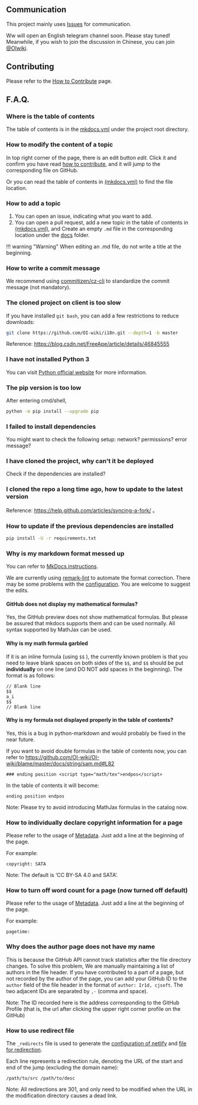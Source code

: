 ## Communication

This project mainly uses [Issues](https://github.com/OI-wiki/i18n/issues) for communication.

Ww will open an English telegram channel soon. Please stay tuned! Meanwhile, if you wish to join the discussion in Chinese, you can join [@OIwiki](https://t.me/OIwiki).

## Contributing

Please refer to the [How to Contribute](./htc.md) page.

## F.A.Q.

### Where is the table of contents

The table of contents is in the [mkdocs.yml](https://github.com/OI-wiki/i18n/blob/master/mkdocs.yml#L17) under the project root directory.

### How to modify the content of a topic

In top right corner of the page, there is an edit button <i class="md-icon">edit</i>. Click it and confirm you have read [how to contribute](./htc.md), and it will jump to the corresponding file on GitHub.

Or you can read the table of contents in [(mkdocs.yml)](https://github.com/OI-wiki/i18n/blob/master/mkdocs.yml#L17) to find the file location.

### How to add a topic

1.  You can open an issue, indicating what you want to add.
2.  You can open a pull request, add a new topic in the table of contents in [(mkdocs.yml)](https://github.com/OI-wiki/i18n/blob/master/mkdocs.yml#L17), and Create an empty `.md` file in the corresponding location under the [docs](https://github.com/OI-wiki/i18n/tree/master/docs) folder.

!!! warning "Warning"
    When editing an .md file, do not write a title at the beginning.

### How to write a commit message

We recommend using [commitizen/cz-cli](https://github.com/commitizen/cz-cli) to standardize the commit message (not mandatory).

### The cloned project on client is too slow

If you have installed `git bash`, you can add a few restrictions to reduce downloads:

```bash
git clone https://github.com/OI-wiki/i18n.git --depth=1 -b master
```

Reference: <https://blog.csdn.net/FreeApe/article/details/46845555> 

### I have not installed Python 3

You can visit [Python official website](https://www.python.org/downloads/) for more information.

### The pip version is too low

After entering cmd/shell,

```bash
python -m pip install --upgrade pip
```

### I failed to install dependencies

You might want to check the following setup: network? permissions? error message?

### I have cloned the project, why can't it be deployed

Check if the dependencies are installed?

### I cloned the repo a long time ago, how to update to the latest version

Reference: <https://help.github.com/articles/syncing-a-fork/> 。

### How to update if the previous dependencies are installed

```bash
pip install -U -r requirements.txt
```

### Why is my markdown format messed up

You can refer to [MkDocs instructions](https://www.mkdocs.org/).

We are currently using [remark-lint](https://github.com/remarkjs/remark-lint) to automate the format correction. There may be some problems with the [configuration](https://github.com/OI-wiki/i18n/blob/master/.remarkrc). You are welcome to suggest the edits.

#### GitHub does not display my mathematical formulas?

Yes, the GitHub preview does not show mathematical formulas. But please be assured that mkdocs supports them and can be used normally. All syntax supported by MathJax can be used.

#### Why is my math formula garbled

If it is an inline formula (using `$$` ), the currently known problem is that you need to leave blank spaces on both sides of the `$$`, and `$$` should be put **individually** on one line (and DO NOT add spaces in the beginning). The format is as follows:

```text
// Blank line
$$
a_i
$$
// Blank line
```

#### Why is my formula not displayed properly in the table of contents?

Yes, this is a bug in python-markdown and would probably be fixed in the near future.

If you want to avoid double formulas in the table of contents now, you can refer to <https://github.com/OI-wiki/OI-wiki/blame/master/docs/string/sam.md#L82>

```text
### ending position <script type="math/tex">endpos</script>
```

In the table of contents it will become:

```text
ending position endpos
```

Note: Please try to avoid introducing MathJax formulas in the catalog now.

### How to individually declare copyright information for a page

Please refer to the usage of [Metadata](https://squidfunk.github.io/mkdocs-material/extensions/metadata/#usage). Just add a line at the beginning of the page.

For example:

```text
copyright: SATA
```

Note: The default is ‘CC BY-SA 4.0 and SATA’.

### How to turn off word count for a page (now turned off default)

Please refer to the usage of [Metadata](https://squidfunk.github.io/mkdocs-material/extensions/metadata/#usage). Just add a line at the beginning of the page.

For example:

```text
pagetime:
```

### Why does the author page does not have my name

This is because the GitHub API cannot track statistics after the file directory changes. To solve this problem, We are manually maintaining a list of authors in the file header. If you have contributed to a part of a page, but not recorded by the author of the page, you can add your GitHub ID to the `author` field of the file header in the format of `author: Ir1d, cjsoft`. The two adjacent IDs are separated by `,·` (comma and space).

Note: The ID recorded here is the address corresponding to the GitHub Profile (that is, the url after clicking the upper right corner profile on the GitHub)

### How to use redirect file

The `_redirects` file is used to generate the [configuration of netlify](https://docs.netlify.com/routing/redirects/#syntax-for-the-redirects-file) and [file for redirection](https://github.com/OI-wiki/i18n/blob/master/scripts/gen_redirect.py).

Each line represents a redirection rule, denoting the URL of the start and end of the jump (excluding the domain name):

```text
/path/to/src /path/to/desc
```

Note: All redirections are 301, and only need to be modified when the URL in the modification directory causes a dead link.